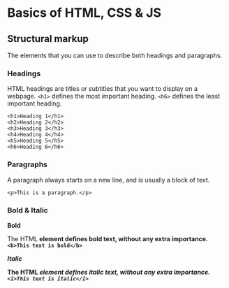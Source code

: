 # Basics of HTML, CSS & JS

## Structural markup
The elements that you can use to describe both headings and paragraphs.

### Headings
HTML headings are titles or subtitles that you want to display on a webpage.
`<h1>` defines the most important heading. `<h6>` defines the least important heading.

```
<h1>Heading 1</h1>
<h2>Heading 2</h2>
<h3>Heading 3</h3>
<h4>Heading 4</h4>
<h5>Heading 5</h5>
<h6>Heading 6</h6>
```

### Paragraphs
A paragraph always starts on a new line, and is usually a block of text.

`<p>This is a paragraph.</p>`

### Bold & Italic
 **Bold**

 The HTML <b> element defines bold text, without any extra importance.
 `<b>This text is bold</b>`

 *Italic*

 The HTML <i> element defines italic text, without any extra importance.
`<i>This text is italic</i>`



